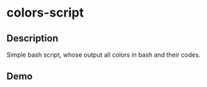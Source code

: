 # colors-script

## Description
Simple bash script, whose output all colors in bash and their codes.

## Demo
